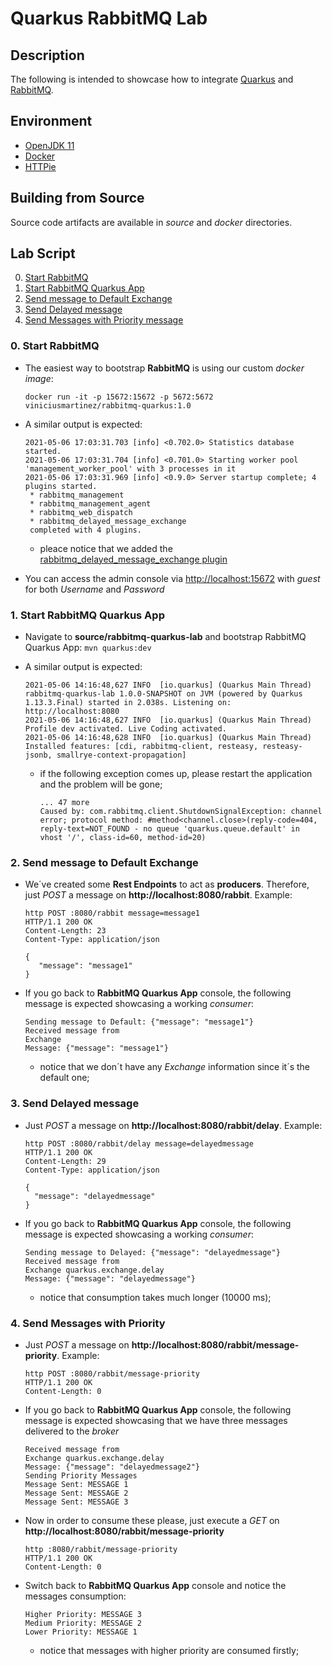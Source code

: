 # Quarkus RabbitMQ Lab

## Description

The following is intended to showcase how to integrate [Quarkus](https://quarkus.io/) and [RabbitMQ](https://www.rabbitmq.com/).

## Environment

- [OpenJDK 11](https://openjdk.java.net/projects/jdk/11/)
- [Docker](https://www.docker.com/)
- [HTTPie](https://httpie.io/)

## Building from Source

Source code artifacts are available in *source* and *docker* directories.

## Lab Script

0. [Start RabbitMQ](#demo-step-start-rabbitmq)
1. [Start RabbitMQ Quarkus App](#demo-step-start-rabbitmq-quarkus-app)
2. [Send message to Default Exchange](#demo-step-send-message-default)
3. [Send Delayed message](#demo-step-send-delayed-message)
4. [Send Messages with Priority message](#demo-step-send-priority-message)

### 0. Start RabbitMQ <a name="demo-step-start-rabbitmq"/>

* The easiest way to bootstrap **RabbitMQ** is using our custom *docker image*:   

  `docker run -it -p 15672:15672 -p 5672:5672 viniciusmartinez/rabbitmq-quarkus:1.0`

* A similar output is expected:

  ```
  2021-05-06 17:03:31.703 [info] <0.702.0> Statistics database started.
  2021-05-06 17:03:31.704 [info] <0.701.0> Starting worker pool 'management_worker_pool' with 3 processes in it
  2021-05-06 17:03:31.969 [info] <0.9.0> Server startup complete; 4 plugins started.
   * rabbitmq_management
   * rabbitmq_management_agent
   * rabbitmq_web_dispatch
   * rabbitmq_delayed_message_exchange
   completed with 4 plugins.
  ```
  * pleace notice that we added the [rabbitmq_delayed_message_exchange plugin](https://github.com/rabbitmq/rabbitmq-delayed-message-exchange)

* You can access the admin console via [http://localhost:15672](http://localhost:15672) with *guest* for both *Username* and *Password*

### 1. Start RabbitMQ Quarkus App <a name="demo-step-start-rabbitmq-quarkus-app"/>

* Navigate to **source/rabbitmq-quarkus-lab** and bootstrap RabbitMQ Quarkus App: `mvn quarkus:dev`

* A similar output is expected:

  ```
  2021-05-06 14:16:48,627 INFO  [io.quarkus] (Quarkus Main Thread) rabbitmq-quarkus-lab 1.0.0-SNAPSHOT on JVM (powered by Quarkus 1.13.3.Final) started in 2.038s. Listening on: http://localhost:8080
  2021-05-06 14:16:48,627 INFO  [io.quarkus] (Quarkus Main Thread) Profile dev activated. Live Coding activated.
  2021-05-06 14:16:48,628 INFO  [io.quarkus] (Quarkus Main Thread) Installed features: [cdi, rabbitmq-client, resteasy, resteasy-jsonb, smallrye-context-propagation]
  ```

  * if the following exception comes up, please restart the application and the problem will be gone;

    ```
    ... 47 more
    Caused by: com.rabbitmq.client.ShutdownSignalException: channel error; protocol method: #method<channel.close>(reply-code=404, reply-text=NOT_FOUND - no queue 'quarkus.queue.default' in vhost '/', class-id=60, method-id=20)
    ```

### 2. Send message to Default Exchange <a name="demo-step-send-message-default"/>

* We´ve created some **Rest Endpoints** to act as **producers**. Therefore, just *POST* a message on **http://localhost:8080/rabbit**. Example:

  ```
  http POST :8080/rabbit message=message1
  HTTP/1.1 200 OK
  Content-Length: 23
  Content-Type: application/json

  {
     "message": "message1"
  }
  ```

* If you go back to **RabbitMQ Quarkus App** console, the following message is expected showcasing a working *consumer*:

  ```
  Sending message to Default: {"message": "message1"}
  Received message from
  Exchange
  Message: {"message": "message1"}
  ```

  * notice that we don´t have any *Exchange* information since it´s the default one;

### 3. Send Delayed message <a name="demo-step-send-delayed-message"/>

* Just *POST* a message on **http://localhost:8080/rabbit/delay**. Example:

  ```
  http POST :8080/rabbit/delay message=delayedmessage
  HTTP/1.1 200 OK
  Content-Length: 29
  Content-Type: application/json

  {
    "message": "delayedmessage"
  }
  ```

* If you go back to **RabbitMQ Quarkus App** console, the following message is expected showcasing a working *consumer*:

  ```
  Sending message to Delayed: {"message": "delayedmessage"}
  Received message from
  Exchange quarkus.exchange.delay
  Message: {"message": "delayedmessage"}
  ```

  * notice that consumption takes much longer (10000 ms);


### 4. Send Messages with Priority <a name="demo-step-send-priority-message"/>

* Just *POST* a message on **http://localhost:8080/rabbit/message-priority**. Example:

  ```
  http POST :8080/rabbit/message-priority
  HTTP/1.1 200 OK
  Content-Length: 0
  ```

* If you go back to **RabbitMQ Quarkus App** console, the following message is expected showcasing that we have three messages delivered to the *broker*

  ```
  Received message from
  Exchange quarkus.exchange.delay
  Message: {"message": "delayedmessage2"}
  Sending Priority Messages
  Message Sent: MESSAGE 1
  Message Sent: MESSAGE 2
  Message Sent: MESSAGE 3
  ```

* Now in order to consume these please, just execute a *GET* on **http://localhost:8080/rabbit/message-priority**

  ```
  http :8080/rabbit/message-priority
  HTTP/1.1 200 OK
  Content-Length: 0
  ```

* Switch back to **RabbitMQ Quarkus App** console and notice the messages consumption:

  ```
  Higher Priority: MESSAGE 3
  Medium Priority: MESSAGE 2
  Lower Priority: MESSAGE 1
  ```

  * notice that messages with higher priority are consumed firstly;
